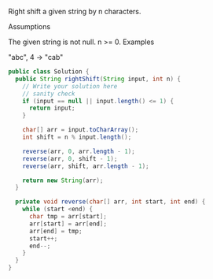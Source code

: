 Right shift a given string by n characters.

Assumptions

The given string is not null.
n >= 0.
Examples

"abc", 4 -> "cab"



```java
public class Solution {
  public String rightShift(String input, int n) {
    // Write your solution here
    // sanity check
    if (input == null || input.length() <= 1) {
      return input;
    }

    char[] arr = input.toCharArray();
    int shift = n % input.length();

    reverse(arr, 0, arr.length - 1);
    reverse(arr, 0, shift - 1);
    reverse(arr, shift, arr.length - 1);

    return new String(arr);
  }

  private void reverse(char[] arr, int start, int end) {
    while (start <end) {
      char tmp = arr[start];
      arr[start] = arr[end];
      arr[end] = tmp;
      start++;
      end--;
    }
  }
}

```